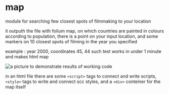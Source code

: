 # map
module for searching few closest spots of filmmaking to your location

it outputh the file with folium map, on which countries are painted in colours according to population, there is a point on your input location, and some markers on 10 closest spots of filming in the year you specified

example : year 2000, coordinates 45, 44
such test works in under 1 minute and makes html map

![a picture to demonstrate results of working code](picture.ong?raw=true "#")

in an html file there are some `<script>` tags to connect and write scripts, `<style>` tags to write and connect scc styles, and a `<div>` conteiner for the map itself